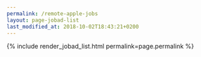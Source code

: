 ```yaml
---
permalink: /remote-apple-jobs
layout: page-jobad-list
last_modified_at: 2018-10-02T18:43:21+0200
---
```

{% include render_jobad_list.html permalink=page.permalink %}
